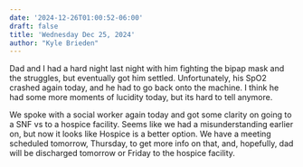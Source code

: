 ```yaml
---
date: '2024-12-26T01:00:52-06:00'
draft: false
title: 'Wednesday Dec 25, 2024'
author: "Kyle Brieden"
---
```


Dad and I had a hard night last night with him fighting the bipap mask and the struggles, but eventually got him settled. Unfortunately, his SpO2 crashed again today, and he had to go back onto the machine. I think he had some more moments of lucidity today, but its hard to tell anymore. 

We spoke with a social worker again today and got some clarity on going to a SNF vs to a hospice facility. Seems like we had a misunderstanding earlier on, but now it looks like Hospice is a better option. We have a meeting scheduled tomorrow, Thursday, to get more info on that, and, hopefully, dad will be discharged tomorrow or Friday to the hospice facility.
